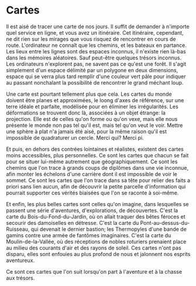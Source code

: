 # Cartes

Il est aisé de tracer une carte de nos jours. Il suffit de demander à n'importe quel service en ligne, et vous avez un itinéraire. Cet itinéraire, cependant, ne dit rien sur les mirages que vous risquez de rencontrer en cours de route. L'ordinateur ne connaît que les chemins, et les bateaux en partance. Les lieux entre les lignes sont des espaces inconnus, il n'existe rien là-bas dans les mémoires aléatoires. Sauf peut-être quelques trésors inconnus. Les ordinateurs n'explorent pas, ne savent pas ce qu'est une forêt. Il s'agit simplement d'un espace délimité par un polygone en deux dimensions, espace qui se verra plus tard remplir d'une couleur vert pâle pour indiquer au passant nonchalant la possibilité de rencontrer le grand méchant loup. 

Une carte est pourtant tellement plus que cela. Les cartes du monde doivent être planes et approximées, le loong d'axes de référence, sur une terre idéale et parfaite, modélisée pour en éliminer les irrégularités. Les déformations se trouvent donc là, associées à un objet étrange: la projection. Elle est de celles qu'on forme ou qu'on vexe, mais elle nous présente le monde non pas tel qu'il est, mais tel qu'on veut le voir. Mettre une sphère à plat n'a jamais été aisé, pour la même raison qu'il est impossible de quadraturer un cercle. Merci qui? Merci pi.

Et puis, en dehors des contrées lointaines et réalistes, existent des cartes moins accessibles, plus personnelles. Ce sont les cartes que chacun se fait pour se situer lui-même autrement que géographiquement. Ce sont les chemins que l'on trace à grands coups de diplômes dans une vie inconnue, afin monter les échelons d'une carrière dont il est impossible de voir le sommet. Ce sont les cartes que l'on trace dans sa tête pour relier des faits a priori sans lien aucun, afin de découvrir la petite parcelle d'information qui pourrait supporter ces vérités biaisées que l'on se raconte à soi-même.

Et enfin, les plus belles cartes sont celles qu'on imagine, dans lesquelles se passent une série d'aventures, d'explorations, de découvertes. C'est la carte du Bois-du-Fond-du-Jardin, où on allait traquer des bêtes féroces et secourir des damoiselles en détresse. C'est la carte du Pont-au-dessus-du-Ruisseau, qui devenait le dernier bastion; les Thermopyles d'une bande de gamins contre une armée de fantômes imaginaires. C'est la carte du Moulin-de-la-Vallée, où des réceptions de nobles roturiers prenaient place au milieu des courants d'air et des rayons de soleil. Ces cartes n'ont pas disparu, elles sont enfouies au plus profond de nous et jalonnent nos esprits aventureux. 

Ce sont ces cartes que l'on suit lorsqu'on part à l'aventure et à la chasse aux trésors.